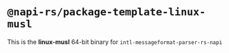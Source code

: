 # `@napi-rs/package-template-linux-musl`

This is the **linux-musl** 64-bit binary for `intl-messageformat-parser-rs-napi`
